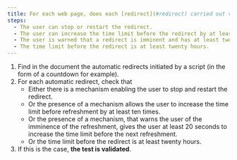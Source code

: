 ```yaml
---
title: For each web page, does each [redirect](#redirect) carried out via a [script](#script) satisfy one of these conditions (excluding special cases)?
steps:
  - The user can stop or restart the redirect.
  - The user can increase the time limit before the redirect by at least ten times.
  - The user is warned that a redirect is imminent and has at least twenty seconds to increase the time limit before the next redirect.
  - The time limit before the redirect is at least twenty hours.
---
```


1. Find in the document the automatic redirects initiated by a script (in the form of a countdown for example).
2. For each automatic redirect, check that
   - Either there is a mechanism enabling the user to stop and restart the redirect.
   - Or the presence of a mechanism allows the user to increase the time limit before refreshment by at least ten times.
   - Or the presence of a mechanism, that warns the user of the imminence of the refreshment, gives the user at least 20 seconds to increase the time limit before the next refreshment.
   - Or the time limit before the redirect is at least twenty hours.
3. If this is the case, **the test is validated**.
